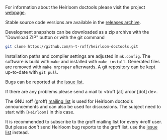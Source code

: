 For information about the Heirloom doctools please visit the project
[webpage](http://n-t-roff.github.io/heirloom/doctools.html).

Stable source code versions are available in the
[releases archive](https://github.com/n-t-roff/heirloom-doctools/releases).

Development snapshots can be downloaded as a zip archive with the "Download ZIP" button
or with the git command
```bash
git clone https://github.com/n-t-roff/heirloom-doctools.git
```
Installation paths and compiler settings are adjusted in `mk.config`.
The software is build with `make` and installed with `make install`.
Generated files are removed with `make mrproper` afterwards.
A git repository can be kept up-to-date with
`git pull`.

Bugs can be reported at the
[issue list](https://github.com/n-t-roff/heirloom-doctools/issues).

If there are any problems please send a mail to
&lt;troff [at] arcor [dot] de&gt;.

The GNU roff (groff) [mailing list](https://lists.gnu.org/mailman/listinfo/groff) is used for Heirloom doctools announcements and can also be used for discussions.
The subject need to start with `[Heirloom]` in this case.

It is recommended to subscribe to the groff mailing list for every &lowast;roff user.
But please *don't* send Heirloom bug reports to the groff list, use the
[issue list](https://github.com/n-t-roff/heirloom-doctools/issues)
instead.
